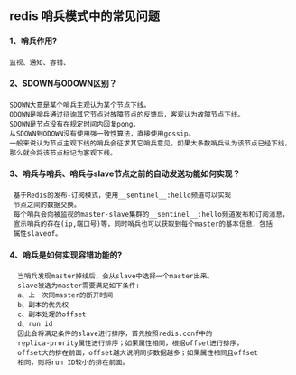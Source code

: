 
## redis 哨兵模式中的常见问题

#### 1、哨兵作用?

    监视、通知、容错、
    
#### 2、SDOWN与ODOWN区别？

    SDOWN大意是某个哨兵主观认为某个节点下线。
    ODOWN是哨兵通过征询其它节点对故障节点的反馈后，客观认为故障节点下线。
    SDOWN是节点没有在规定时间内回复pong。
    从SDOWN到ODOWN没有使用强一致性算法，直接使用gossip。
    一般来说认为节点主观下线的哨兵会征求其它哨兵意见，如果大多数哨兵认为该节点已经下线，
    那么就会将该节点标记为客观下线。
    
    
    
    
#### 3、哨兵与哨兵、哨兵与slave节点之前的自动发送功能如何实现？
    
     基于Redis的发布-订阅模式，使用__sentinel__:hello频道可以实现
     节点之间的数据交换。
     每个哨兵会向被监视的master-slave集群的__sentinel__:hello频道发布和订阅消息，
     宣示哨兵的存在(ip,端口号)等，同时哨兵也可以获取到每个master的基本信息，包括
     属性slaveof。
     
#### 4、哨兵是如何实现容错功能的?
        
      当哨兵发现master掉线后，会从slave中选择一个master出来。
      slave被选为master需要满足如下条件:
      a、上一次同master的断开时间
      b、副本的优先权
      c、副本处理的offset
      d、run id
      因此会将满足条件的slave进行排序，首先按照redis.conf中的
      replica-prority属性进行排序；如果属性相同，根据offset进行排序，
      offset大的排在前面，offset越大说明同步数据越多；如果属性相同且offset
      相同，则将run ID较小的排在前面。

    
  